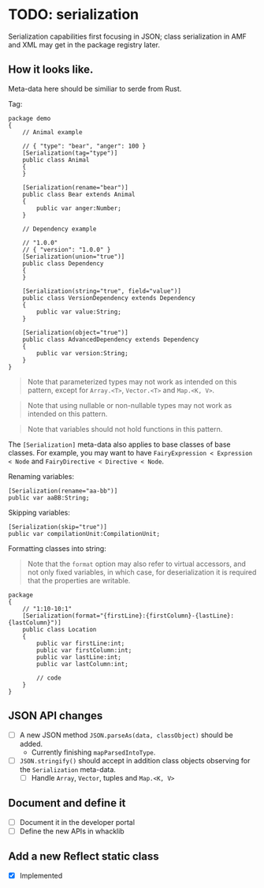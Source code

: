 # TODO: serialization

Serialization capabilities first focusing in JSON; class serialization in AMF and XML may get in the package registry later.

## How it looks like.

Meta-data here should be similiar to serde from Rust.

Tag:

```
package demo
{
    // Animal example

    // { "type": "bear", "anger": 100 }
    [Serialization(tag="type")]
    public class Animal
    {
    }

    [Serialization(rename="bear")]
    public class Bear extends Animal
    {
        public var anger:Number;
    }

    // Dependency example

    // "1.0.0"
    // { "version": "1.0.0" }
    [Serialization(union="true")]
    public class Dependency
    {
    }

    [Serialization(string="true", field="value")]
    public class VersionDependency extends Dependency
    {
        public var value:String;
    }

    [Serialization(object="true")]
    public class AdvancedDependency extends Dependency
    {
        public var version:String;
    }
}
```

> Note that parameterized types may not work as intended on this pattern, except for `Array.<T>`, `Vector.<T>` and `Map.<K, V>`.

> Note that using nullable or non-nullable types may not work as intended on this pattern.

> Note that variables should not hold functions in this pattern.

The `[Serialization]` meta-data also applies to base classes of base classes. For example, you may want to have `FairyExpression < Expression < Node` and `FairyDirective < Directive < Node`.

Renaming variables:

```
[Serialization(rename="aa-bb")]
public var aaBB:String;
```

Skipping variables:

```
[Serialization(skip="true")]
public var compilationUnit:CompilationUnit;
```

Formatting classes into string:

> Note that the `format` option may also refer to virtual accessors, and not only fixed variables, in which case, for deserialization it is required that the properties are writable.

```
package
{
    // "1:10-10:1"
    [Serialization(format="{firstLine}:{firstColumn}-{lastLine}:{lastColumn}")]
    public class Location
    {
        public var firstLine:int;
        public var firstColumn:int;
        public var lastLine:int;
        public var lastColumn:int;

        // code
    }
}
```

## JSON API changes

- [ ] A new JSON method `JSON.parseAs(data, classObject)` should be added.
  - Currently finishing `mapParsedIntoType`.
- [ ] `JSON.stringify()` should accept in addition class objects observing for the `Serialization` meta-data.
  - [ ] Handle `Array`, `Vector`, tuples and `Map.<K, V>`

## Document and define it

- [ ] Document it in the developer portal
- [ ] Define the new APIs in whacklib

## Add a new Reflect static class

- [x] Implemented